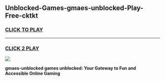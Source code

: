 
## Unblocked-Games-gmaes-unblocked-Play-Free-cktkt
<h3>
<a href="https://premium76.site?title=gmaes-unblocked&ref=21A">CLICK TO PLAY</a></h3>
<hr>

<h3>
<a href="https://premium76.site?title=gmaes-unblocked&ref=21A">CLICK 2 PLAY</a>
  
</h3>

<a href="https://premium76.site?title=gmaes-unblocked&ref=21A"><img src="https://clearcache.store/games.png"></a>


**gmaes-unblocked games unblocked: Your Gateway to Fun and Accessible Online Gaming**
